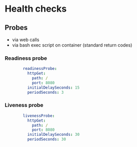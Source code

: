 # Health checks

## Probes

* via web calls
* via bash exec script on container (standard return codes)

### Readiness probe
```yml
        readinessProbe:
          httpGet:
            path: /
            port: 8080
          initialDelaySeconds: 15
          periodSeconds: 3
```


### Liveness probe

```yml
        livenessProbe:
          httpGet:
            path: /
            port: 8080
          initialDelaySeconds: 30
          periodSeconds: 30
```